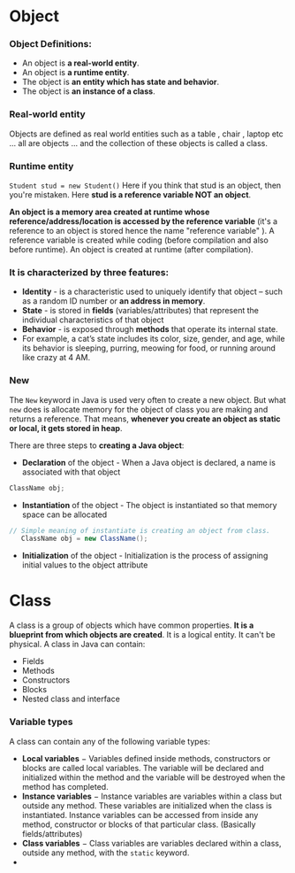 # Object
### Object Definitions:
* An object is **a real-world entity**.
* An object is **a runtime entity**.
* The object is **an entity which has state and behavior**.
* The object is **an instance of a class**.

### Real-world entity
Objects are defined as real world entities such as a table , chair , laptop etc ... all are objects ... and the collection of these objects is called a class.

### Runtime entity
` Student stud = new Student() ` Here if you think that stud is an object, then you're mistaken. Here **stud is a reference variable NOT an object**. 

**An object is a memory area created at runtime whose reference/address/location is accessed by the reference variable** (it's a reference to an object is stored hence the name "reference variable" ). A reference variable is created while coding (before compilation and also before runtime). An object is created at runtime (after compilation).

### It is characterized by three features:
* **Identity** - is a characteristic used to uniquely identify that object – such as a random ID number or **an address in memory**.
* **State** - is stored in **fields** (variables/attributes)  that represent the individual characteristics of that object
* **Behavior** -  is exposed through **methods** that operate its internal state.
* For example, a cat’s state includes its color, size, gender, and age, while its behavior is sleeping, purring, meowing for food, or running around like crazy at 4 AM.

### New
The `New` keyword in Java is used very often to create a new object. But what `new` does is allocate memory for the object of class you are making and returns a reference. That means, **whenever you create an object as static or local, it gets stored in heap**.

There are three steps to **creating a Java object**:
* **Declaration** of the object - When a Java object is declared, a name is associated with that object
 ``` java
 ClassName obj;
 ``` 
* **Instantiation** of the object - The object is instantiated so that memory space can be allocated
 ``` java
 // Simple meaning of instantiate is creating an object from class.
    ClassName obj = new ClassName(); 
 ``` 
* **Initialization** of the object - Initialization is the process of assigning initial values to the object attribute

# Class
A class is a group of objects which have common properties. **It is a blueprint from which objects are created**. It is a logical entity. It can't be physical. A class in Java can contain:
* Fields
* Methods
* Constructors
* Blocks
* Nested class and interface

### Variable types
A class can contain any of the following variable types:
* **Local variables** − Variables defined inside methods, constructors or blocks are called local variables. The variable will be declared and initialized within the method and the variable will be destroyed when the method has completed.
* **Instance variables** − Instance variables are variables within a class but outside any method. These variables are initialized when the class is instantiated. Instance variables can be accessed from inside any method, constructor or blocks of that particular class. (Basically fields/attributes)
* **Class variables** − Class variables are variables declared within a class, outside any method, with the `static` keyword.
* 
